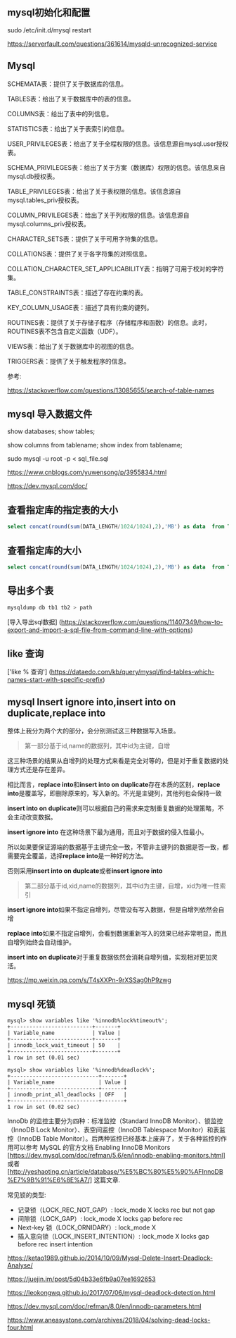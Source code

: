 ## mysql初始化和配置

sudo /etc/init.d/mysql restart

https://serverfault.com/questions/361614/mysqld-unrecognized-service



## Mysql

SCHEMATA表：提供了关于数据库的信息。

TABLES表：给出了关于数据库中的表的信息。

COLUMNS表：给出了表中的列信息。

STATISTICS表：给出了关于表索引的信息。

USER_PRIVILEGES表：给出了关于全程权限的信息。该信息源自mysql.user授权表。

SCHEMA_PRIVILEGES表：给出了关于方案（数据库）权限的信息。该信息来自mysql.db授权表。

TABLE_PRIVILEGES表：给出了关于表权限的信息。该信息源自mysql.tables_priv授权表。

COLUMN_PRIVILEGES表：给出了关于列权限的信息。该信息源自mysql.columns_priv授权表。

CHARACTER_SETS表：提供了关于可用字符集的信息。

COLLATIONS表：提供了关于各字符集的对照信息。

COLLATION_CHARACTER_SET_APPLICABILITY表：指明了可用于校对的字符集。

TABLE_CONSTRAINTS表：描述了存在约束的表。

KEY_COLUMN_USAGE表：描述了具有约束的键列。

ROUTINES表：提供了关于存储子程序（存储程序和函数）的信息。此时，ROUTINES表不包含自定义函数（UDF）。

VIEWS表：给出了关于数据库中的视图的信息。

TRIGGERS表：提供了关于触发程序的信息。

参考:

https://stackoverflow.com/questions/13085655/search-of-table-names


## mysql 导入数据文件

show databases;
show tables;

show columns from tablename;
show index from tablename;

sudo mysql -u root -p < sql_file.sql

https://www.cnblogs.com/yuwensong/p/3955834.html

https://dev.mysql.com/doc/


## 查看指定库的指定表的大小

```sql
select concat(round(sum(DATA_LENGTH/1024/1024),2),'MB') as data  from TABLES where table_schema='db_name' and table_name like 'xxx_%';
```

## 查看指定库的大小

```sql
select concat(round(sum(DATA_LENGTH/1024/1024),2),'MB') as data  from TABLES where table_schema='db_name';
```

## 导出多个表

```sh
mysqldump db tb1 tb2 > path
```

[导入导出sql数据] (https://stackoverflow.com/questions/11407349/how-to-export-and-import-a-sql-file-from-command-line-with-options)

## like 查询

['like % 查询'] (https://dataedo.com/kb/query/mysql/find-tables-which-names-start-with-specific-prefix)

## mysql Insert ignore into,insert into on duplicate,replace into

整体上我分为两个大的部分，会分别测试这三种数据写入场景。

> 第一部分基于id,name的数据列，其中id为主键，自增

这三种场景的结果从自增列的处理方式来看是完全对等的，但是对于重复数据的处理方式还是存在差异。

相比而言，**replace into**和**insert into on duplicate**存在本质的区别，**replace into**是覆盖写，即删除原来的，写入新的。不光是主键列，其他列也会保持一致

**insert into on duplicate**则可以根据自己的需求来定制重复数据的处理策略，不会主动改变数据。

**insert ignore into** 在这种场景下最为通用，而且对于数据的侵入性最小。

所以如果要保证源端的数据基于主键完全一致，不管非主键列的数据是否一致，都需要完全覆盖，选择**replace into**是一种好的方法。

否则采用**insert into on duplcate**或者**insert ignore into**

> 第二部分基于id,xid,name的数据列，其中id为主键，自增，xid为唯一性索引

**insert ignore into**如果不指定自增列，尽管没有写入数据，但是自增列依然会自增

**replace into**如果不指定自增列，会看到数据重新写入的效果已经非常明显，而且自增列始终会自动维护。

**insert into on duplicate**对于重复数据依然会消耗自增列值，实现相对更加灵活。

https://mp.weixin.qq.com/s/T4sXXPn-9rXSSag0hP9zwg


## mysql 死锁

```mysql
mysql> show variables like '%innodb%lock%timeout%';
+--------------------------+-------+
| Variable_name            | Value |
+--------------------------+-------+
| innodb_lock_wait_timeout | 50    |
+--------------------------+-------+
1 row in set (0.01 sec)

mysql> show variables like '%innodb%deadlock%';
+----------------------------+-------+
| Variable_name              | Value |
+----------------------------+-------+
| innodb_print_all_deadlocks | OFF   |
+----------------------------+-------+
1 row in set (0.02 sec)
```

InnoDb 的监控主要分为四种：标准监控（Standard InnoDB Monitor）、锁监控（InnoDB Lock Monitor）、表空间监控（InnoDB Tablespace Monitor）和表监控（InnoDB Table Monitor）。后两种监控已经基本上废弃了，关于各种监控的作用可以参考 MySQL 的官方文档 Enabling InnoDB Monitors [https://dev.mysql.com/doc/refman/5.6/en/innodb-enabling-monitors.html] 或者 [http://yeshaoting.cn/article/database/%E5%BC%80%E5%90%AFInnoDB%E7%9B%91%E6%8E%A7/] 这篇文章.

常见锁的类型:
- 记录锁（LOCK_REC_NOT_GAP）: lock_mode X locks rec but not gap
- 间隙锁（LOCK_GAP）: lock_mode X locks gap before rec
- Next-key 锁（LOCK_ORNIDARY）: lock_mode X
- 插入意向锁（LOCK_INSERT_INTENTION）: lock_mode X locks gap before rec insert intention

https://ketao1989.github.io/2014/10/09/Mysql-Delete-Insert-Deadlock-Analyse/

https://juejin.im/post/5d04b33e6fb9a07ee1692653

https://leokongwq.github.io/2017/07/06/mysql-deadlock-detection.html

https://dev.mysql.com/doc/refman/8.0/en/innodb-parameters.html

https://www.aneasystone.com/archives/2018/04/solving-dead-locks-four.html
